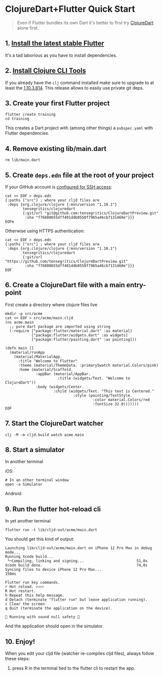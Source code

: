 # ClojureDart+Flutter Quick Start

> Even if Flutter bundles its own Dart it's better to first try [ClojureDart](quick-start.md) alone first.

## 1. [Install the latest stable Flutter](https://flutter.dev/docs/get-started/install)

It's a tad laborious as you have to install dependencies.

## 2. [Install Clojure CLI Tools](https://clojure.org/guides/getting_started#_clojure_installer_and_cli_tools)

If you already have the `clj` command installed make sure to upgrade to at least the [1.10.3.814](https://clojure.org/releases/tools#v1.10.3.814). This release allows to easily use private git deps.

## 3. Create your first Flutter project

``` shell
flutter create training
cd training
```

This creates a Dart project with (among other things) a `pubspec.yaml` with Flutter dependencies.

## 4. Remove existing lib/main.dart

``` shell
rm lib/main.dart
```

## 5. Create `deps.edn` file at the root of your project

If your GitHub account is [configured for SSH access](https://docs.github.com/en/github/authenticating-to-github/connecting-to-github-with-ssh/adding-a-new-ssh-key-to-your-github-account):

``` shell
cat << EOF > deps.edn
{:paths ["src"] ; where your cljd files are
 :deps {org.clojure/clojure {:mvn/version "1.10.1"}
        tensegritics/clojuredart
        {:git/url "git@github.com:tensegritics/ClojureDartPreview.git"
         :sha "f76808655dff401ddb0550f7965a46cb7131468e"}}}
EOFm
```

Otherwise using HTTPS authentication:

``` shell
cat << EOF > deps.edn
{:paths ["src"] ; where your cljd files are
 :deps {org.clojure/clojure {:mvn/version "1.10.1"}
        tensegritics/clojuredart
        {:git/url "https://github.com/tensegritics/ClojureDartPreview.git"
         :sha "f76808655dff401ddb0550f7965a46cb7131468e"}}}
EOF
```

## 6. Create a ClojureDart file with a main entry-point

First create a directory where clojure files live

``` shell
mkdir -p src/acme
cat << EOF > src/acme/main.cljd
(ns acme.main
  ;; pure dart package are imported using string
  (:require ["package:flutter/material.dart" :as material]
            ["package:flutter/widgets.dart" :as widgets]
            ["package:flutter/painting.dart" :as painting]))

(defn main []
  (material/runApp
    (material/MaterialApp.
      :title "Welcome to Flutter"
      :theme (material/ThemeData. :primarySwatch material.Colors/pink)
      :home (material/Scaffold.
              :appBar (material/AppBar.
                        :title (widgets/Text. "Welcome to ClojureDart"))
              :body (widgets/Center.
                      :child (widgets/Text. "This text is Centered."
                               :style (painting/TextStyle.
                                        :color material.Colors/red
                                        :fontSize 32.0)))))))
EOF
```

## 7. Start the ClojureDart watcher

``` shell
clj -M -m cljd.build watch acme.main
```

## 8. Start a simulator

In another terminal

iOS:
``` shell
# In an other terminal window
open -a Simulator
```

Android:

## 9. Run the flutter hot-reload cli

In yet another terminal

``` shell
flutter run -t lib/cljd-out/acme/main.dart
```

You should get this kind of output:

```
Launching lib/cljd-out/acme/main.dart on iPhone 12 Pro Max in debug mode...
Running Xcode build...
 └─Compiling, linking and signing...                        51,0s
Xcode build done.                                           74,0s
Syncing files to device iPhone 12 Pro Max...                       150ms

Flutter run key commands.
r Hot reload. 🔥🔥🔥
R Hot restart.
h Repeat this help message.
d Detach (terminate "flutter run" but leave application running).
c Clear the screen
q Quit (terminate the application on the device).

💪 Running with sound null safety 💪
```

And the application should open in the simulator.

## 10. Enjoy!

 When you edit your cljd file (watcher re-compiles cljd files), always follow these steps:
 1. press R in the terminal tied to the flutter cli to restart the app.
